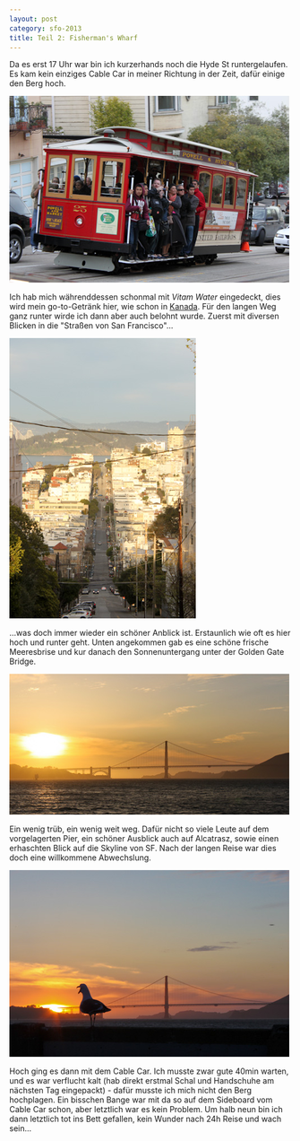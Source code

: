```yaml
---
layout: post
category: sfo-2013
title: Teil 2: Fisherman's Wharf
---
```


Da es erst 17 Uhr war bin ich kurzerhands noch die Hyde St runtergelaufen. Es kam kein einziges Cable Car in meiner Richtung in der Zeit, dafür einige den Berg hoch.

![Cable Car](/images-blog/sfo-2013/20130316_6.jpg)

Ich hab mich währenddessen schonmal mit *Vitam Water* eingedeckt, dies wird mein go-to-Getränk hier, wie schon in [Kanada](/blogs/canada/). Für den langen Weg ganz runter wirde ich dann aber auch belohnt wurde. Zuerst mit diversen Blicken in die "Straßen von San Francisco"…

![Straßen von San Francisco](/images-blog/sfo-2013/20130316_7.jpg)

…was doch immer wieder ein schöner Anblick ist. Erstaunlich wie oft es hier hoch und runter geht. Unten angekommen gab es eine schöne frische Meeresbrise und kur danach den  Sonnenuntergang unter der Golden Gate Bridge.

![Golden Gate I](/images-blog/sfo-2013/20130316_8.jpg)

Ein wenig trüb, ein wenig weit weg. Dafür nicht so viele Leute auf dem vorgelagerten Pier, ein schöner Ausblick auch auf Alcatrasz, sowie einen erhaschten Blick auf die Skyline von SF. Nach der langen Reise war dies doch eine willkommene Abwechslung.

![Golden Gate II](/images-blog/sfo-2013/20130316_9.jpg)

Hoch ging es dann mit dem Cable Car. Ich musste zwar gute 40min warten, und es war verflucht kalt (hab direkt erstmal Schal und Handschuhe am nächsten Tag eingepackt) - dafür musste ich mich nicht den Berg hochplagen. Ein bisschen Bange war mit da so auf dem Sideboard vom Cable Car schon, aber letztlich war es kein Problem. Um halb neun bin ich dann letztlich tot ins Bett gefallen, kein Wunder nach 24h Reise und wach sein...